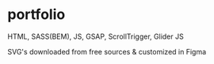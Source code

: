 # portfolio

HTML, SASS(BEM), JS, GSAP, ScrollTrigger, Glider JS

SVG's downloaded from free sources & customized in Figma 
